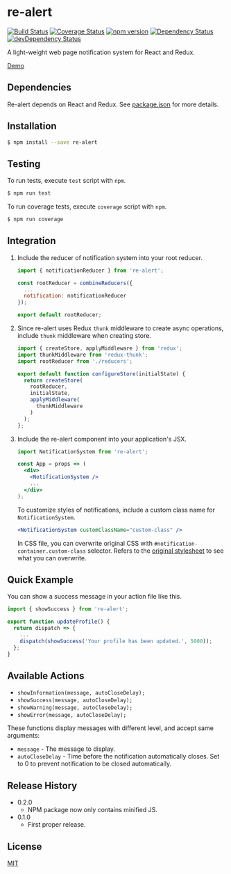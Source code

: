 # re-alert

[![Build Status](https://travis-ci.org/zesik/re-alert.svg?branch=master)](https://travis-ci.org/zesik/re-alert)
[![Coverage Status](https://coveralls.io/repos/github/zesik/re-alert/badge.svg?branch=master)](https://coveralls.io/github/zesik/re-alert?branch=master)
[![npm version](https://badge.fury.io/js/re-alert.svg)](https://badge.fury.io/js/re-alert)
[![Dependency Status](https://david-dm.org/zesik/re-alert.svg)](https://david-dm.org/zesik/re-alert)
[![devDependency Status](https://david-dm.org/zesik/re-alert/dev-status.svg)](https://david-dm.org/zesik/re-alert#info=devDependencies)

A light-weight web page notification system for React and Redux.

[Demo](https://zesik.com/re-alert/)

## Dependencies

Re-alert depends on React and Redux. See [package.json](package.json) for more details.

## Installation

```sh
$ npm install --save re-alert
```

## Testing

To run tests, execute `test` script with `npm`.

```sh
$ npm run test
```

To run coverage tests, execute `coverage` script with `npm`.

```sh
$ npm run coverage
```

## Integration

1. Include the reducer of notification system into your root reducer.

    ```js
    import { notificationReducer } from 're-alert';

    const rootReducer = combineReducers({
      ...
      notification: notificationReducer
    });

    export default rootReducer;
    ```

2. Since re-alert uses Redux `thunk` middleware to create async operations,
include `thunk` middleware when creating store.

    ```js
    import { createStore, applyMiddleware } from 'redux';
    import thunkMiddleware from 'redux-thunk';
    import rootReducer from './reducers';

    export default function configureStore(initialState) {
      return createStore(
        rootReducer,
        initialState,
        applyMiddleware(
          thunkMiddleware
        )
      );
    };
    ```

3. Include the re-alert component into your application's JSX.

    ```jsx
    import NotificationSystem from 're-alert';

    const App = props => (
      <div>
        <NotificationSystem />
        ...
      </div>
    );
    ```

    To customize styles of notifications, include a custom class name for `NotificationSystem`.

    ```jsx
    <NotificationSystem customClassName="custom-class" />
    ```

    In CSS file, you can overwrite original CSS with `#notification-container.custom-class` selector.
    Refers to the [original stylesheet](src/stylesheets/notifications.css) to see what you can overwrite.

## Quick Example

You can show a success message in your action file like this.

```javascript
import { showSuccess } from 're-alert';

export function updateProfile() {
  return dispatch => {
    ...
    dispatch(showSuccess('Your profile has been updated.', 5000));
  };
}
```

## Available Actions

* `showInformation(message, autoCloseDelay);`
* `showSuccess(message, autoCloseDelay);`
* `showWarning(message, autoCloseDelay);`
* `showError(message, autoCloseDelay);`

These functions display messages with different level, and accept same arguments:

* `message` - The message to display.
* `autoCloseDelay` - Time before the notification automatically closes.
  Set to 0 to prevent notification to be closed automatically.

## Release History

* 0.2.0
  * NPM package now only contains minified JS.
* 0.1.0
  * First proper release.

## License

[MIT](LICENSE)
